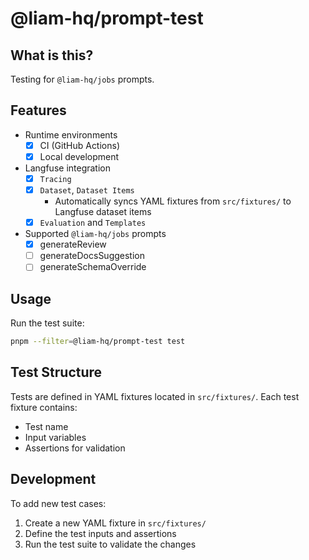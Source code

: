 # @liam-hq/prompt-test

## What is this?

Testing for `@liam-hq/jobs` prompts.

## Features

- Runtime environments
  - [x] CI (GitHub Actions)
  - [x] Local development
- Langfuse integration
  - [x] `Tracing`
  - [x] `Dataset`, `Dataset Items`
    - Automatically syncs YAML fixtures from `src/fixtures/` to Langfuse dataset items
  - [x] `Evaluation` and `Templates`
- Supported `@liam-hq/jobs` prompts
  - [x] generateReview
  - [ ] generateDocsSuggestion
  - [ ] generateSchemaOverride

## Usage

Run the test suite:

```bash
pnpm --filter=@liam-hq/prompt-test test
```

## Test Structure

Tests are defined in YAML fixtures located in `src/fixtures/`. Each test fixture contains:
- Test name
- Input variables
- Assertions for validation

## Development

To add new test cases:
1. Create a new YAML fixture in `src/fixtures/`
2. Define the test inputs and assertions
3. Run the test suite to validate the changes
